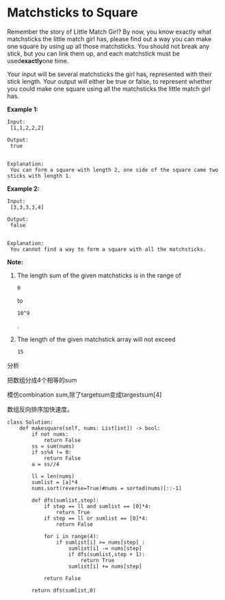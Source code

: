 # Matchsticks to Square

Remember the story of Little Match Girl? By now, you know exactly what matchsticks the little match girl has, please find out a way you can make one square by using up all those matchsticks. You should not break any stick, but you can link them up, and each matchstick must be used**exactly**one time.

Your input will be several matchsticks the girl has, represented with their stick length. Your output will either be true or false, to represent whether you could make one square using all the matchsticks the little match girl has.

**Example 1:**

```text
Input:
 [1,1,2,2,2]

Output:
 true


Explanation:
 You can form a square with length 2, one side of the square came two sticks with length 1.
```

**Example 2:**

```text
Input:
 [3,3,3,3,4]

Output:
 false


Explanation:
 You cannot find a way to form a square with all the matchsticks.
```

**Note:**

1. The length sum of the given matchsticks is in the range of

   `0`

   to

   `10^9`

   .

2. The length of the given matchstick array will not exceed

   `15`

分析

把数组分成4个相等的sum

模仿combination sum,除了targetsum变成targestsum\[4\]

数组反向排序加快速度。

```text
class Solution:
    def makesquare(self, nums: List[int]) -> bool:
        if not nums:
            return False
        ss = sum(nums)
        if ss%4 != 0:
            return False 
        a = ss//4

        ll = len(nums)
        sumlist = [a]*4
        nums.sort(reverse=True)#nums = sorted(nums)[::-1]

        def dfs(sumlist,step):
            if step == ll and sumlist == [0]*4:
                return True 
            if step == ll or sumlist == [0]*4:
                return False

            for i in range(4):
                if sumlist[i] >= nums[step] :
                    sumlist[i] -= nums[step]
                    if dfs(sumlist,step + 1):
                        return True
                    sumlist[i] += nums[step]

            return False

        return dfs(sumlist,0)
```

